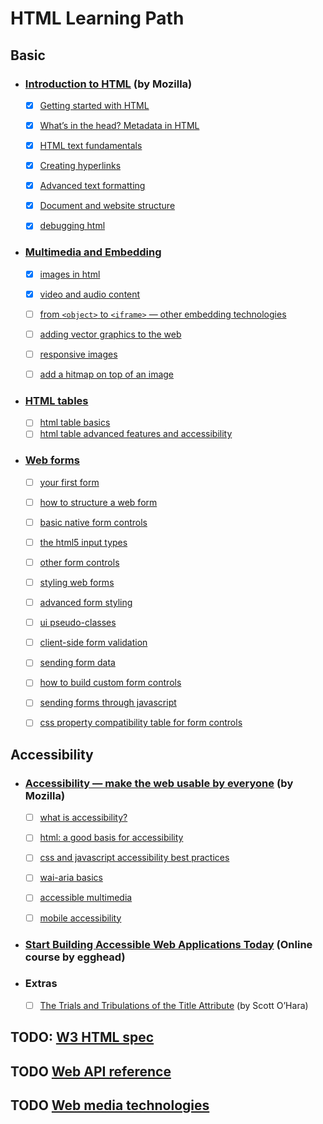 # HTML Learning Path

## Basic

- ### [Introduction to HTML](https://developer.mozilla.org/en-US/docs/Learn/HTML/Introduction_to_HTML) (by Mozilla)

  - [x] [Getting started with HTML](https://developer.mozilla.org/en-US/docs/Learn/HTML/Introduction_to_HTML/Getting_started)

  - [x] [What’s in the head? Metadata in HTML](https://developer.mozilla.org/en-US/docs/Learn/HTML/Introduction_to_HTML/The_head_metadata_in_HTML)

  - [x] [HTML text fundamentals](https://developer.mozilla.org/en-US/docs/Learn/HTML/Introduction_to_HTML/HTML_text_fundamentals)

  - [x] [Creating hyperlinks](https://developer.mozilla.org/en-US/docs/Learn/HTML/Introduction_to_HTML/Creating_hyperlinks)

  - [x] [Advanced text formatting](https://developer.mozilla.org/en-US/docs/Learn/HTML/Introduction_to_HTML/Advanced_text_formatting)

  - [x] [Document and website structure](https://developer.mozilla.org/en-US/docs/Learn/HTML/Introduction_to_HTML/Document_and_website_structure)

  - [x] [debugging html](https://developer.mozilla.org/en-US/docs/Learn/HTML/Introduction_to_HTML/Debugging_HTML)

- ### [Multimedia and Embedding](https://developer.mozilla.org/en-US/docs/Learn/HTML/Multimedia_and_embedding)

  - [x] [images in html](https://developer.mozilla.org/en-US/docs/Learn/HTML/Multimedia_and_embedding/Images_in_HTML)

  - [x] [video and audio content](https://developer.mozilla.org/en-US/docs/Learn/HTML/Multimedia_and_embedding/Video_and_audio_content)

  - [ ] [from `<object>` to `<iframe>` — other embedding technologies](https://developer.mozilla.org/en-US/docs/Learn/HTML/Multimedia_and_embedding/Other_embedding_technologies)

  - [ ] [adding vector graphics to the web](https://developer.mozilla.org/en-US/docs/Learn/HTML/Multimedia_and_embedding/Adding_vector_graphics_to_the_Web)

  - [ ] [responsive images](https://developer.mozilla.org/en-US/docs/Learn/HTML/Multimedia_and_embedding/Responsive_images)

  - [ ] [add a hitmap on top of an image](https://developer.mozilla.org/en-US/docs/Learn/HTML/Howto/Add_a_hit_map_on_top_of_an_image)
  

* ### [HTML tables](https://developer.mozilla.org/en-US/docs/Learn/HTML/Tables)

  - [ ] [html table basics](https://developer.mozilla.org/en-US/docs/Learn/HTML/Tables/Basics)
  - [ ] [html table advanced features and accessibility](https://developer.mozilla.org/en-US/docs/Learn/HTML/Tables/Advanced)

* ### [Web forms](https://developer.mozilla.org/en-US/docs/Learn/HTML/Forms)

  - [ ] [your first form](https://developer.mozilla.org/en-US/docs/Learn/Forms/Your_first_form)

  - [ ] [how to structure a web form](https://developer.mozilla.org/en-US/docs/Learn/Forms/How_to_structure_a_web_form)

  - [ ] [basic native form controls](https://developer.mozilla.org/en-US/docs/Learn/Forms/Basic_native_form_controls)

  - [ ] [the html5 input types](https://developer.mozilla.org/en-US/docs/Learn/Forms/HTML5_input_types)

  - [ ] [other form controls](https://developer.mozilla.org/en-US/docs/Learn/Forms/Other_form_controls)

  - [ ] [styling web forms](https://developer.mozilla.org/en-US/docs/Learn/Forms/Styling_web_forms)

  - [ ] [advanced form styling](https://developer.mozilla.org/en-US/docs/Learn/Forms/Advanced_form_styling)

  - [ ] [ui pseudo-classes](https://developer.mozilla.org/en-US/docs/Learn/Forms/UI_pseudo-classes)

  - [ ] [client-side form validation](https://developer.mozilla.org/en-US/docs/Learn/Forms/Form_validation)

  - [ ] [sending form data](https://developer.mozilla.org/en-US/docs/Learn/Forms/Sending_and_retrieving_form_data)

  - [ ] [how to build custom form controls](https://developer.mozilla.org/en-US/docs/Learn/Forms/How_to_build_custom_form_controls)

  - [ ] [sending forms through javascript](https://developer.mozilla.org/en-US/docs/Learn/Forms/Sending_forms_through_JavaScript)

  - [ ] [css property compatibility table for form controls](https://developer.mozilla.org/en-US/docs/Learn/Forms/Property_compatibility_table_for_form_controls)

## Accessibility

- ### [Accessibility — make the web usable by everyone](https://developer.mozilla.org/en-US/docs/Learn/Accessibility) (by Mozilla)

  - [ ] [what is accessibility?](https://developer.mozilla.org/en-US/docs/Learn/Accessibility/What_is_accessibility)

  - [ ] [html: a good basis for accessibility](https://developer.mozilla.org/en-US/docs/Learn/Accessibility/HTML)

  - [ ] [css and javascript accessibility best practices](https://developer.mozilla.org/en-US/docs/Learn/Accessibility/CSS_and_JavaScript)

  - [ ] [wai-aria basics](https://developer.mozilla.org/en-US/docs/Learn/Accessibility/WAI-ARIA_basics)

  - [ ] [accessible multimedia](https://developer.mozilla.org/en-US/docs/Learn/Accessibility/Multimedia)

  - [ ] [mobile accessibility](https://developer.mozilla.org/en-US/docs/Learn/Accessibility/Mobile)

- ### [Start Building Accessible Web Applications Today](https://egghead.io/courses/start-building-accessible-web-applications-today) (Online course by egghead)

- ### Extras
  
  - [ ] [The Trials and Tribulations of the Title Attribute](https://www.24a11y.com/2017/the-trials-and-tribulations-of-the-title-attribute) (by Scott O’Hara)

## TODO: [W3 HTML spec](https://html.spec.whatwg.org/multipage/#toc-introduction)

## TODO [Web API reference](https://developer.mozilla.org/en-US/docs/Web/Reference/API)

## TODO [Web media technologies](https://developer.mozilla.org/en-US/docs/Web/Media)
